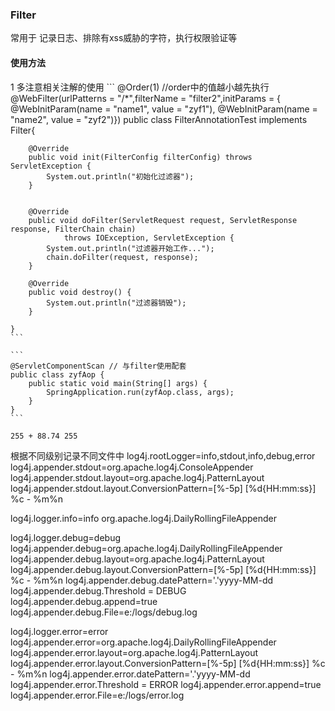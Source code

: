 ### Filter 

常用于 记录日志、排除有xss威胁的字符，执行权限验证等

#### 使用方法

1 多注意相关注解的使用
	```
	@Order(1) //order中的值越小越先执行
	@WebFilter(urlPatterns = "/*",filterName = "filter2",initParams = { @WebInitParam(name = "name1", value = "zyf1"), 
		@WebInitParam(name = "name2", value = "zyf2")})
	public class FilterAnnotationTest implements Filter{

		@Override
		public void init(FilterConfig filterConfig) throws ServletException {
			System.out.println("初始化过滤器");
		}
	

		@Override
		public void doFilter(ServletRequest request, ServletResponse response, FilterChain chain)
				throws IOException, ServletException {
			System.out.println("过滤器开始工作...");
			chain.doFilter(request, response);
		}

		@Override
		public void destroy() {
			System.out.println("过滤器销毁");
		}

	}
	```
	
	```
	@ServletComponentScan // 与filter使用配套
	public class zyfAop {
		public static void main(String[] args) {
			SpringApplication.run(zyfAop.class, args);
		}
	}
	```
	
	255 + 88.74 255
	
根据不同级别记录不同文件中
log4j.rootLogger=info,stdout,info,debug,error
log4j.appender.stdout=org.apache.log4j.ConsoleAppender
log4j.appender.stdout.layout=org.apache.log4j.PatternLayout
log4j.appender.stdout.layout.ConversionPattern=[%-5p] [%d{HH:mm:ss}] %c - %m%n
 
log4j.logger.info=info
org.apache.log4j.DailyRollingFileAppender
 
log4j.logger.debug=debug
log4j.appender.debug=org.apache.log4j.DailyRollingFileAppender
log4j.appender.debug.layout=org.apache.log4j.PatternLayout
log4j.appender.debug.layout.ConversionPattern=[%-5p] [%d{HH:mm:ss}] %c - %m%n
log4j.appender.debug.datePattern='.'yyyy-MM-dd
log4j.appender.debug.Threshold = DEBUG 
log4j.appender.debug.append=true
log4j.appender.debug.File=e:/logs/debug.log
 
log4j.logger.error=error
log4j.appender.error=org.apache.log4j.DailyRollingFileAppender
log4j.appender.error.layout=org.apache.log4j.PatternLayout
log4j.appender.error.layout.ConversionPattern=[%-5p] [%d{HH:mm:ss}] %c - %m%n
log4j.appender.error.datePattern='.'yyyy-MM-dd
log4j.appender.error.Threshold = ERROR 
log4j.appender.error.append=true
log4j.appender.error.File=e:/logs/error.log 
 

